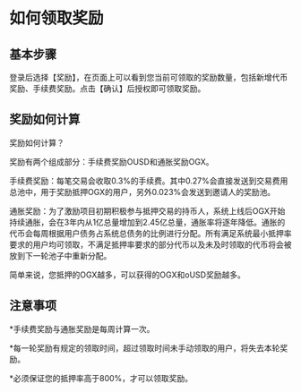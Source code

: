 # 如何领取奖励

## 基本步骤

登录后选择【奖励】，在页面上可以看到您当前可领取的奖励数量，包括新增代币奖励、手续费奖励。点击【确认】后授权即可领取奖励。



## 奖励如何计算

奖励如何计算？ 

奖励有两个组成部分：手续费奖励OUSD和通胀奖励OGX。

手续费奖励：每笔交易会收取0.3%的手续费。其中0.27%会直接发送到交易费用总池中，用于奖励抵押OGX的用户，另外0.023%会发送到邀请人的奖励池。

通胀奖励：为了激励项目初期积极参与抵押交易的持币人，系统上线后OGX开始持续通胀，会在3年内从1亿总量增加到2.45亿总量，通胀率将逐年降低。通胀的代币会每周根据用户债务占系统总债务的比例进行分配。所有满足系统最小抵押率要求的用户均可领取，不满足抵押率要求的部分代币以及未及时领取的代币将会被放到下一轮池子中重新分配。

简单来说，您抵押的OGX越多，可以获得的OGX和oUSD奖励越多。



## 注意事项

\*手续费奖励与通胀奖励是每周计算一次。

\*每一轮奖励有规定的领取时间，超过领取时间未手动领取的用户，将失去本轮奖励。

\*必须保证您的抵押率高于800%，才可以领取奖励。



